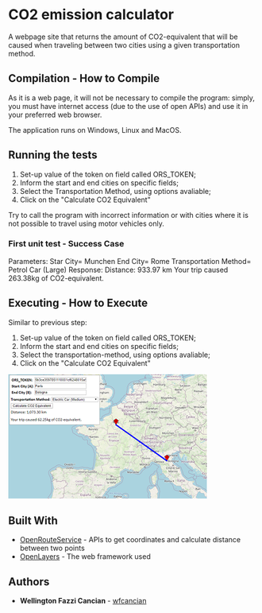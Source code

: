 # CO2 emission calculator

A webpage site that returns the amount of CO2-equivalent that will be caused when traveling between two cities using a given transportation method.

## Compilation - How to Compile

As it is a web page, it will not be necessary to compile the program: simply,  you must have internet access (due to the use of open APIs) and use it in your preferred web browser.

The application runs on Windows, Linux and MacOS.

## Running the tests

1. Set-up value of the token on field called ORS_TOKEN;
2. Inform the start and end cities on specific fields;
3. Select the Transportation Method, using options avaliable;
4. Click on the "Calculate CO2 Equivalent"

Try to call the program with incorrect information or with cities where it is not possible to travel using motor vehicles only.
### First unit test - Success Case
Parameters:
    Star City= Munchen
    End City= Rome
    Transportation Method= Petrol Car (Large)
Response:
    Distance: 933.97 km
    Your trip caused 263.38kg of CO2-equivalent.



## Executing - How to Execute

Similar to previous step:
1. Set-up value of the token on field called ORS_TOKEN;
2. Inform the start and end cities on specific fields;
3. Select the transportation-method, using options avaliable;
4. Click on the "Calculate CO2 Equivalent"

![Example: how to Execute](https://github.com/wfcancan/co2_calculator/blob/master/example_co2.png)

## Built With
* [OpenRouteService](https://openrouteservice.org/) - APIs to get coordinates and calculate distance between two points
* [OpenLayers](http://openlayers.org) - The web framework used

## Authors

* **Wellington Fazzi Cancian** - [wfcancian](https://github.com/wfcancan)
